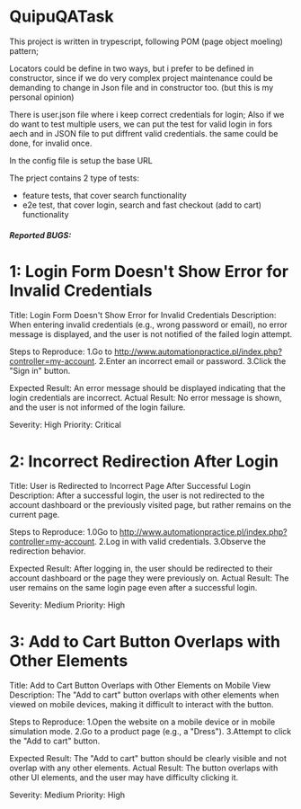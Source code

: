 # QuipuQATask

This project is written in trypescript, following POM (page object moeling) pattern;

Locators could be define in two ways, but i prefer to be defined in constructor, since if we do very complex project
maintenance could be demanding to change in Json file and in constructor too. (but this is my personal opinion)

There is user.json file where i keep correct credentials for login;
Also if we do want to test multiple users, we can put the test for valid login in fors aech and in JSON file to put diffrent valid credentials.
the same could be done, for invalid once.


In the config file is setup the base URL

The prject contains 2 type of tests:
 - feature tests, that cover search functionality 
 - e2e test, that cover login, search and fast checkout (add to cart) functionality




##### Reported BUGS:

# 1: Login Form Doesn't Show Error for Invalid Credentials
Title: Login Form Doesn't Show Error for Invalid Credentials
Description: When entering invalid credentials (e.g., wrong password or email), no error message is displayed, and the user is not notified of the failed login attempt.

Steps to Reproduce:
1.Go to http://www.automationpractice.pl/index.php?controller=my-account.
2.Enter an incorrect email or password.
3.Click the "Sign in" button.

Expected Result: An error message should be displayed indicating that the login credentials are incorrect.
Actual Result: No error message is shown, and the user is not informed of the login failure.

Severity: High
Priority: Critical

# 2: Incorrect Redirection After Login
Title: User is Redirected to Incorrect Page After Successful Login
Description: After a successful login, the user is not redirected to the account dashboard or the previously visited page, but rather remains on the current page.

Steps to Reproduce:
1.0Go to http://www.automationpractice.pl/index.php?controller=my-account.
2.Log in with valid credentials.
3.Observe the redirection behavior.

Expected Result: After logging in, the user should be redirected to their account dashboard or the page they were previously on.
Actual Result: The user remains on the same login page even after a successful login.

Severity: Medium
Priority: High

# 3: Add to Cart Button Overlaps with Other Elements
Title: Add to Cart Button Overlaps with Other Elements on Mobile View
Description: The "Add to cart" button overlaps with other elements when viewed on mobile devices, making it difficult to interact with the button.

Steps to Reproduce:
1.Open the website on a mobile device or in mobile simulation mode.
2.Go to a product page (e.g., a "Dress").
3.Attempt to click the "Add to cart" button.

Expected Result: The "Add to cart" button should be clearly visible and not overlap with any other elements.
Actual Result: The button overlaps with other UI elements, and the user may have difficulty clicking it.

Severity: Medium
Priority: High